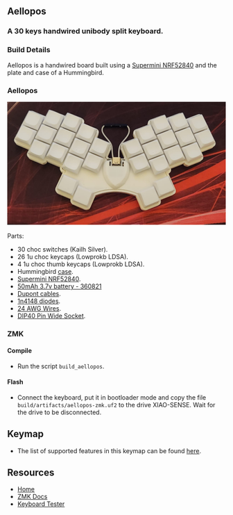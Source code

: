 ## Aellopos
### A 30 keys handwired unibody split keyboard.

### Build Details

Aellopos is a handwired board built using a [Supermini NRF52840](https://www.aliexpress.com/item/1005006035267231.html) and the plate and case of a Hummingbird.

### Aellopos
![img](../../../../../../../img/aellopos.jpeg)

Parts:
- 30 choc switches (Kailh Silver).
- 26 1u choc keycaps (Lowprokb LDSA).
- 4 1u choc thumb keycaps (Lowprokb LDSA).
- Hummingbird [case](https://github.com/PJE66/hummingbird).
- [Supermini NRF52840](https://www.aliexpress.com/item/1005006035267231.html).
- [50mAh 3.7v battery - 360821](https://a.aliexpress.com/_mNW9t6a)
- [Dupont cables](https://aliexpress.com/item/1005004155181609.html).
- [1n4148 diodes](https://pt.aliexpress.com/item/1005003540554760.html).
- [24 AWG Wires](https://pt.aliexpress.com/item/32904950428.html).
- [DIP40 Pin Wide Socket](https://a.aliexpress.com/_msloS7e).

### ZMK

#### Compile

- Run the script `build_aellopos`.

#### Flash

- Connect the keyboard, put it in bootloader mode and copy the file `build/artifacts/aellopos-zmk.uf2` to the drive XIAO-SENSE. Wait for the drive to be disconnected.

## Keymap

- The list of supported features in this keymap can be found [here](../../../../../readme.md).

## Resources

- [Home](https://github.com/rafaelromao/keyboards)
- [ZMK Docs](https://zmk.dev/docs)
- [Keyboard Tester](https://config.qmk.fm/#/test)

